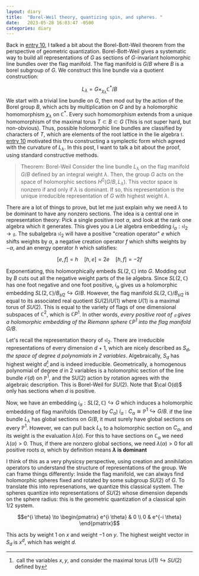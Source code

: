 ```yaml
---
layout: diary 
title:  "Borel-Weil theory, quantizing spin, and spheres. "
date:   2023-05-28 16:03:47 -0500
categories: diary
---
```


Back in [entry 10](/diary/10), I talked a bit about the Borel-Bott-Weil theorem from the perspective of geometric quantization. Borel-Bott-Weil gives a systematic way to build all representations of $G$ as sections of $G$-invariant holomorphic line bundles over the flag manifold. The flag manifold is $G/B$ where $B$ is a borel subgroup of $G$.   We construct this line bundle via a quotient construction:

$$L_\lambda = G \times_{\chi_\lambda} \mathbb{C}^\ast / B $$
We start with a trivial line bundle on $G$, then mod out by the action of the Borel group $B$, which acts by multiplication on $G$ and by a holomorphic homomorphism $\chi_\lambda$ on  $\mathbb{C}^\ast$. Every such homomorphism extends from a unique homomorphism of the maximal torus $T \subset B \subset G$ (This is not super hard, but non-obvious). Thus, possible holomorphic line bundles are classified by characters of $T$, which are elements of the root lattice in the lie algebra $\mathfrak{t}$.  [entry 10](/diary/10) motivated this thru constructing a symplectic form which agreed with the curvature of $L_\lambda$. In this post, I want to talk a bit about the proof, using standard constructive methods.

> Theorem: Borel-Weil
> Consider the line bundle $L_\lambda$ on the flag manifold $G/B$ defined by an integral weight $\lambda$. Then, the group $G$ acts on the space of holomorphic sections $H^0(G/B,L_\lambda)$.  This vector space is nonzero if and only if $\lambda$ is dominant. If so, this representation is the unique irreducible representation of $G$ with highest weight $\lambda$.
> 
There are a lot of things to prove, but let me just explain why we need $\lambda$ to be dominant to have any nonzero sections. The idea is a central one in representation theory: Pick a single positive root $\alpha$, and look at the rank one algebra which it generates. This gives you a Lie algebra embedding $i_\alpha: \mathfrak{sl}_2 \to \mathfrak{g}$. The subalgebra $\mathfrak{sl_2}$ will have a positive "creation operator" $e$ which shifts weights by $\alpha$, a negative creation operator $f$ which shifts weights by $-\alpha$, and an energy operator $h$ which satisfies:

$$ [e,f]=h \quad [h,e]=2e \quad [h,f]=-2f  $$

Exponentiating, this holomorphically embeds $SL(2,\mathbb{C})$ into $G$. Modding out by $B$ cuts out all the negative weight parts of the lie algebra. Since $SL(2,\mathbb{C})$ has one foot negative and one foot positive, $i_\alpha$ gives us a holomorphic embedding $SL(2,\mathbb{C})/B_{sl2} \hookrightarrow G/B$. However, the flag manifold $SL(2,\mathbb{C})/B_{sl2}$ is equal to its associated real quotient $SU(2)/U(1)$ where $U(1)$ is a maximal torus of $SU(2)$. This is equal to the variety of flags of one dimensional subspaces of $\mathbb{C}^2$, which is $\mathbb{C}P^1$. In other words, *every positive root of $\mathfrak{g}$ gives a holomorphic embedding of the Riemann sphere $\mathbb{C}P^1$ into the flag manifold $G/B$*.

Let's recall the representation theory of $\mathfrak{sl}_2$. There are irreducible representations of every dimension $d+1$, which are nicely described as $S_d$, *the space of degree $d$ polynomials in 2 variables*. Algebraically, $S_d$ has highest weight  $d$[^1] and is indeed irreducible. Geometrically, a homogenous polynomial of degree $d$ in 2 variables is a holomorphic section of the line bundle $\mathcal O (d)$ on $\mathbb{P}^1$, and the SU(2) action by rotation agrees with the algebraic description. This is Borel-Weil for $SU(2)$. Note that $\cal O(d)$ only has sections when $d$ is positive.

Now, we have an embedding  $i_\alpha: SL(2,\mathbb{C}) \hookrightarrow G$ which induces a holomorphic embedding of flag manifolds (Denoted by $C_\alpha$)  $i_\alpha: C_\alpha \cong \mathbb{P}^1 \hookrightarrow G/B$.  if the line bundle $L_\lambda$ has global sections on $G/B$, it must surely have global sections on every $\mathbb{P}^1$. However, we can pull back $L_\lambda$ to a holomorphic section on $C_\alpha$, and its weight is the evaluation $\lambda(\alpha)$. For this to have sections on $\mathbb{C}_\alpha$ we need $\lambda(\alpha)>0$.  Thus, if there are nonzero global sections, we need $\lambda(\alpha)>0$ for all positive roots $\alpha$, which by definition means **$\lambda$ is dominant**

I think of this as a very physicsy perspective, using creation and annihilation operators to understand the structure of representations of the group. We can frame things differently: Inside the flag manifold, we can always find holomorphic spheres fixed and rotated by some subgroup $SU(2)$ of $G$. To translate this into represenations, we quantize this classical system. The spheres quantize into representations of $SU(2)$ whose dimension depends on the sphere radius: this is the geometric quantization of a classical spin 1/2 system.

 [^1]: call the variables $x,y$, and consider the maximal torus $U(1) \hookrightarrow SU(2)$ defined by 
 
$$e^{i \theta} \to \begin{pmatrix} e^{i \theta}  & 0 \\ 0 & e^{-i \theta} \end{pmatrix}$$
 
  This acts by weight 1 on $x$ and weight $-1$ on $y$. The highest weight vector in $S_d$ is $x^d$, which has weight $d$.